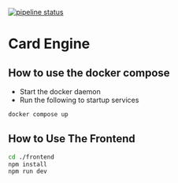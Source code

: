 [![pipeline status](https://git.doit.wisc.edu/cdis/cs/courses/cs506/sp2024/team/mondaywednesdaylecture/T_25/card-engine/badges/23_gitlab_cicd/pipeline.svg)](https://git.doit.wisc.edu/cdis/cs/courses/cs506/sp2024/team/mondaywednesdaylecture/T_25/card-engine/-/commits/23_gitlab_cicd)

# Card Engine

## How to use the docker compose

* Start the docker daemon
* Run the following to startup services

```bash
docker compose up
```

## How to Use The Frontend

```bash
cd ./frontend
npm install
npm run dev
```

